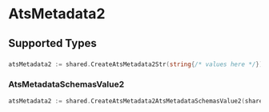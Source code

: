 # AtsMetadata2


## Supported Types

### 

```go
atsMetadata2 := shared.CreateAtsMetadata2Str(string{/* values here */})
```

### AtsMetadataSchemasValue2

```go
atsMetadata2 := shared.CreateAtsMetadata2AtsMetadataSchemasValue2(shared.AtsMetadataSchemasValue2{/* values here */})
```


